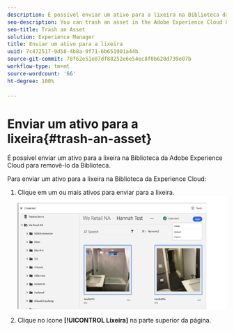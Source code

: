 ```yaml
---
description: É possível enviar um ativo para a lixeira na Biblioteca da Adobe Experience Cloud para removê-lo da Biblioteca.
seo-description: You can trash an asset in the Adobe Experience Cloud Library to remove it from the Library.
seo-title: Trash an Asset
solution: Experience Manager
title: Enviar um ativo para a lixeira
uuid: 7c472517-9d58-4b8a-9f71-6b651901a44b
source-git-commit: 78f62e51e07df88252e6e54ec8f0b620d739e07b
workflow-type: tm+mt
source-wordcount: '66'
ht-degree: 100%

---
```



# Enviar um ativo para a lixeira{#trash-an-asset}

É possível enviar um ativo para a lixeira na Biblioteca da Adobe Experience Cloud para removê-lo da Biblioteca.

Para enviar um ativo para a lixeira na Biblioteca da Experience Cloud:

1. Clique em um ou mais ativos para enviar para a lixeira. ![](assets/import_options_mulit_select_trash.png)

1. Clique no ícone **[!UICONTROL Lixeira]** na parte superior da página.

